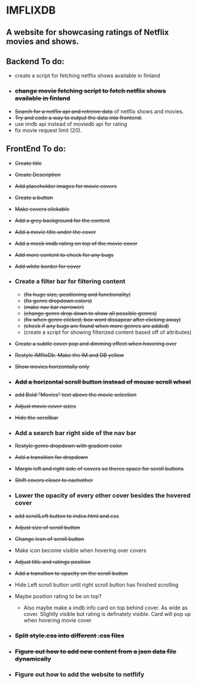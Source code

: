# IMFLIXDB
## A website for showcasing ratings of Netflix movies and shows.

## Backend To do:
- create a script for fetching netflix shows available in finland
- ### ~~change movie fetching script to fetch netflix shows available in finland~~
- ~~Search for a netflix api and retreive data~~ of netflix shows and movies.
- ~~Try and code a way to output the data into frontend.~~
- use imdb api instead of moviedb api for rating
- fix movie request limit (20).

## FrontEnd To do:
- ~~Create title~~
- ~~Create Description~~
- ~~Add placeholder images for movie covers~~
- ~~Create a button~~
- ~~Make covers clickable~~
- ~~Add a grey background for the content~~
- ~~Add a movie title under the cover~~
- ~~Add a mock imdb rating on top of the movie cover~~
- ~~Add more content to check for any bugs~~
- ~~Add white border for cover~~
- ### Create a filter bar for filtering content 
    - ~~(fix huge size, positioning and functionality)~~
    - ~~(fix genre dropdown colors)~~
    - ~~(make nav bar narrower)~~
    - ~~(change genre drop down to show all possible genres)~~
    - ~~(fix when genre clicked, box wont dissapear after clicking away)~~
    - ~~(check if any bugs are found when more genres are added)~~
    - (create a script for showing filterized content based off of attributes)

- ~~Create a subtle cover pop and dimming effect when hovering over~~
- ~~Restyle IMflixDb. Make the IM and DB yellow~~
- ~~Show movies horizontally only~~
- ### ~~Add a horizontal scroll button instead of mouse scroll wheel~~
- ~~add Bold "Movies" text above the movie selection~~
- ~~Adjust movie cover sizes~~
- ~~Hide the scrollbar~~
- ### Add a search bar right side of the nav bar
- ~~Restyle genre dropdown with gradient color~~
- ~~Add a transition for dropdown~~
- ~~Margin left and right side of covers so theres space for scroll buttons~~
- ~~Shift covers closer to eachother~~
- ### Lower the opacity of every other cover besides the hovered cover
- ~~add scrollLeft button to index.html and css~~
- ~~Adjust size of scroll button~~
- ~~Change icon of scroll button~~
- Make icon become visible when hovering over covers
- ~~Adjust title and ratings position~~
- ~~Add a transition to opacity on the scroll button~~
- Hide Left scroll button until right scroll button has finished scrolling
- Maybe position rating to be on top?
    - Also maybe make a imdb info card on top behind cover. As wide as cover. Slightly visible but rating is definately visible. Card will pop up when hovering movie cover

- ### ~~Split style.css into different .css files~~

- ### ~~Figure out how to add new content from a json data file dynamically~~

- ### Figure out how to add the website to netflify
